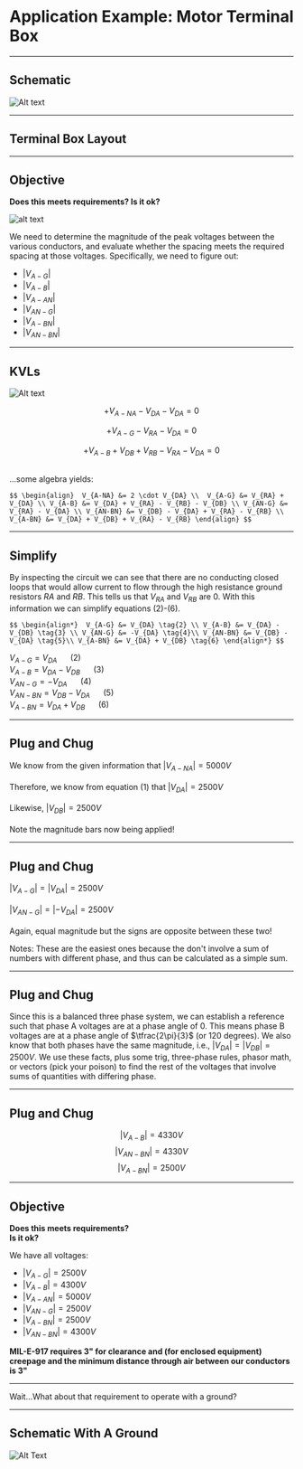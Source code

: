
# Application Example: Motor Terminal Box

---

## Schematic

![Alt text](content/example-motor-schematic.png)

---

## Terminal Box Layout

---

## Objective

**Does this meets requirements?  Is it ok?**  

![alt text](content/example-motor-arrangement.png)

We need to determine the magnitude of the peak voltages between the various conductors, and evaluate whether the spacing meets the required spacing at those voltages.  Specifically, we need to figure out:
- $|V_{A-G}|$
- $|V_{A-B}|$
- $|V_{A-AN}|$
- $|V_{AN-G}|$
- $|V_{A-BN}|$
- $|V_{AN-BN}|$

---


## KVLs

![Alt text](content/example-motor-KVLs.png)


$$ + V_{A-NA} - V_{DA} - V_{DA} = 0 \tag{1}$$  <!-- .element: style="color:blue"-->  

$$ +V_{A-G}-V_{RA}-V_{DA}=0 \tag{2}$$ <!-- .element: style="color:red"-->  

$$ +V_{A-B} +V_{DB} + V_{RB} - V_{RA} - V_{DA} = 0 \tag{3}$$ <!-- .element: style="color:green"-->  


&nbsp;  
...some algebra yields:  

`$$
\begin{align} 
V_{A-NA} &= 2 \cdot V_{DA} \\ 
V_{A-G} &= V_{RA} + V_{DA} \\
V_{A-B} &= V_{DA} + V_{RA} - V_{RB} - V_{DB} \\
V_{AN-G} &=  V_{RA} - V_{DA} \\
V_{AN-BN} &= V_{DB} - V_{DA} + V_{RA} - V_{RB} \\
V_{A-BN} &= V_{DA} + V_{DB} + V_{RA} - V_{RB}
\end{align}
$$`

---

## Simplify
  
By inspecting the circuit we can see that there are no conducting closed loops that would allow current to flow through the high resistance ground resistors $RA$ and $RB$.  This tells us that $V_{RA}$ and $V_{RB}$ are 0. With this information we can simplify  equations (2)-(6).  

`$$
\begin{align*} 
V_{A-G} &= V_{DA} \tag{2} \\
V_{A-B} &= V_{DA} - V_{DB} \tag{3} \\
V_{AN-G} &= -V_{DA} \tag{4}\\
V_{AN-BN} &= V_{DB} - V_{DA} \tag{5}\\
V_{A-BN} &= V_{DA} + V_{DB} \tag{6}
\end{align*}
$$`

$V_{A-G} = V_{DA}$ &nbsp;&nbsp;&nbsp;&nbsp; (2)  
$V_{A-B} = V_{DA} - V_{DB}$ &nbsp;&nbsp;&nbsp;&nbsp; (3)  
$V_{AN-G} = -V_{DA}$ &nbsp;&nbsp;&nbsp;&nbsp; (4)  
$V_{AN-BN} = V_{DB} - V_{DA}$ &nbsp;&nbsp;&nbsp;&nbsp; (5)  
$V_{A-BN} = V_{DA} + V_{DB}$ &nbsp;&nbsp;&nbsp;&nbsp; (6)  

---

## Plug and Chug

We know from the given information that $|V_{A-NA}| = 5000V$  
&nbsp;  
Therefore, we know from equation (1) that $|V_{DA}| = 2500V$  
&nbsp;  
Likewise, $|V_{DB}| = 2500V$  
&nbsp;  
Note the magnitude bars now being applied!

---

## Plug and Chug

$|V_{A-G}| = |V_{DA}| = 2500V$  
&nbsp;  
$|V_{AN-G}| = |-V_{DA}| = 2500V$   
&nbsp;  
Again, equal magnitude but the signs are opposite between these two!

Notes: These are the easiest ones because the don't involve a sum of numbers with different phase, and thus can be calculated as a simple sum.

---

## Plug and Chug

Since this is a balanced three phase system, we can establish a reference such that phase A voltages are at a phase angle of 0.  This means phase B voltages are at a phase angle of $\tfrac{2\pi}{3}$ (or 120 degrees). We also know that both phases have the same magnitude, i.e., $|V_{DA}|=|V_{DB}|=2500V$.  We use these facts, plus some trig, three-phase rules, phasor math, or vectors (pick your poison) to find the rest of the voltages that involve sums of quantities with differing phase.

---

## Plug and Chug

$$|V_{A-B}| = 4330V$$
$$|V_{AN-BN}|=4330V$$
$$|V_{A-BN}|=2500V$$  

---

## Objective

**Does this meets requirements?**  
**Is it ok?**  
  
We have all voltages:
- $|V_{A-G}| = 2500V$
- $|V_{A-B}| = 4300V$
- $|V_{A-AN}| = 5000V$
- $|V_{AN-G}| = 2500V$
- $|V_{A-BN}| = 2500V$
- $|V_{AN-BN}| = 4300V$

**MIL-E-917 requires 3" for clearance and (for enclosed equipment) creepage and the minimum distance through air between our conductors is 3"**  

---

Wait...What about that requirement to operate with a ground?

---

## Schematic With A Ground

![Alt Text](content/example-motor-schematic-with-ground.png)